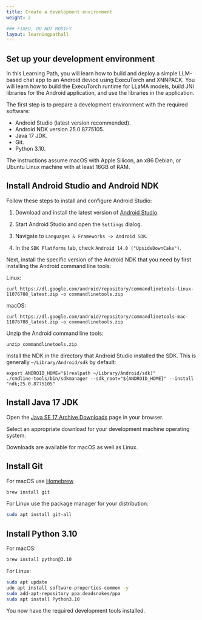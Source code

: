 ```yaml
---
title: Create a development environment
weight: 2

### FIXED, DO NOT MODIFY
layout: learningpathall
---
```


## Set up your development environment

In this Learning Path, you will learn how to build and deploy a simple LLM-based chat app to an Android device using ExecuTorch and XNNPACK. You will learn how to build the ExecuTorch runtime for LLaMA models, build JNI libraries for the Android application, and use the libraries in the application.

The first step is to prepare a development environment with the required software:

- Android Studio (latest version recommended).
- Android NDK version 25.0.8775105.
- Java 17 JDK.
- Git.
- Python 3.10.

The instructions assume macOS with Apple Silicon, an x86 Debian, or Ubuntu Linux machine with at least 16GB of RAM.

## Install Android Studio and Android NDK

Follow these steps to install and configure Android Studio:

1. Download and install the latest version of [Android Studio](https://developer.android.com/studio/). 

2. Start Android Studio and open the `Settings` dialog.

3. Navigate to `Languages & Frameworks -> Android SDK`.

4. In the `SDK Platforms` tab, check `Android 14.0 ("UpsideDownCake")`.

Next, install the specific version of the Android NDK that you need by first installing the Android command line tools:

Linux:

```
curl https://dl.google.com/android/repository/commandlinetools-linux-11076708_latest.zip -o commandlinetools.zip
```

macOS:

```
curl https://dl.google.com/android/repository/commandlinetools-mac-11076708_latest.zip -o commandlinetools.zip
```

Unzip the Android command line tools:

```
unzip commandlinetools.zip
```

Install the NDK in the directory that Android Studio installed the SDK. This is generally `~/Library/Android/sdk` by default:

```
export ANDROID_HOME="$(realpath ~/Library/Android/sdk)"
./cmdline-tools/bin/sdkmanager --sdk_root="${ANDROID_HOME}" --install "ndk;25.0.8775105"
```

## Install Java 17 JDK

Open the [Java SE 17 Archive Downloads](https://www.oracle.com/java/technologies/javase/jdk17-archive-downloads.html) page in your browser.

Select an appropriate download for your development machine operating system. 

Downloads are available for macOS as well as Linux.

## Install Git

For macOS use [Homebrew](https://brew.sh/)
  
``` bash
brew install git
```

For Linux use the package manager for your distribution:
  
``` bash
sudo apt install git-all
```

## Install Python 3.10

For macOS:
  
``` bash
brew install python@3.10
```

For Linux:
  
``` bash
sudo apt update
udo apt install software-properties-common -y
sudo add-apt-repository ppa:deadsnakes/ppa
sudo apt install Python3.10
```

You now have the required development tools installed.
